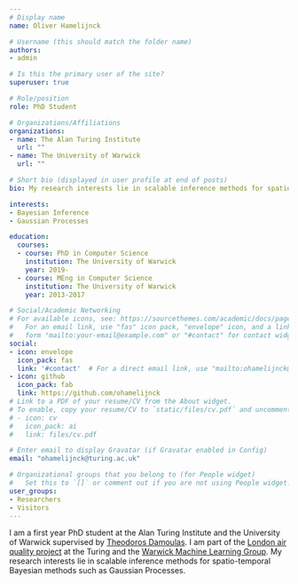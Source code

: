 ```yaml
---
# Display name
name: Oliver Hamelijnck

# Username (this should match the folder name)
authors:
- admin

# Is this the primary user of the site?
superuser: true

# Role/position
role: PhD Student

# Organizations/Affiliations
organizations:
- name: The Alan Turing Institute 
  url: ""
- name: The University of Warwick 
  url: ""

# Short bio (displayed in user profile at end of posts)
bio: My research interests lie in scalable inference methods for spatio-temporal problems.

interests:
- Bayesian Inference
- Gaussian Processes

education:
  courses:
  - course: PhD in Computer Science
    institution: The University of Warwick
    year: 2019-
  - course: MEng in Computer Science
    institution: The University of Warwick
    year: 2013-2017

# Social/Academic Networking
# For available icons, see: https://sourcethemes.com/academic/docs/page-builder/#icons
#   For an email link, use "fas" icon pack, "envelope" icon, and a link in the
#   form "mailto:your-email@example.com" or "#contact" for contact widget.
social:
- icon: envelope
  icon_pack: fas
  link: '#contact'  # For a direct email link, use "mailto:ohamelijnck@turing.ac.uk".
- icon: github
  icon_pack: fab
  link: https://github.com/ohamelijnck
# Link to a PDF of your resume/CV from the About widget.
# To enable, copy your resume/CV to `static/files/cv.pdf` and uncomment the lines below.
# - icon: cv
#   icon_pack: ai
#   link: files/cv.pdf

# Enter email to display Gravatar (if Gravatar enabled in Config)
email: "ohamelijnck@turing.ac.uk"

# Organizational groups that you belong to (for People widget)
#   Set this to `[]` or comment out if you are not using People widget.
user_groups:
- Researchers
- Visitors
---
```




I am a first year PhD student at the Alan Turing Institute and the University of Warwick supervised by [Theodoros Damoulas](https://warwick.ac.uk/fac/sci/statistics/staff/academic-research/damoulas/). I am part of the [London air quality project](https://www.turing.ac.uk/research/research-projects/london-air-quality) at the Turing and the [Warwick Machine Learning Group](https://wmlg.io). My research interests lie in scalable inference methods for spatio-temporal Bayesian methods such as Gaussian Processes. 
